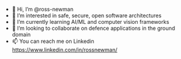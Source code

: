 - 👋 Hi, I’m @ross-newman
- 👀 I’m interested in safe, secure, open software architectures
- 🌱 I’m currently learning AI/ML and computer vision frameworks
- 💞️ I’m looking to collaborate on defence applications in the ground domain
- 📫 You can reach me on Linkedin https://www.linkedin.com/in/rossnewman/

<!---
ross-newman/ross-newman is a ✨ special ✨ repository because its `README.md` (this file) appears on your GitHub profile.
You can click the Preview link to take a look at your changes.
--->
